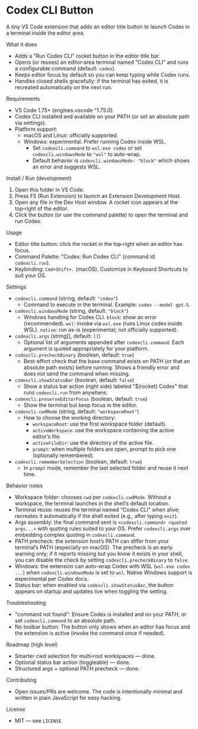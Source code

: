 Codex CLI Button
================

A tiny VS Code extension that adds an editor title button to launch Codex in a terminal inside the editor area.

What it does
- Adds a "Run Codex CLI" rocket button in the editor title bar.
- Opens (or reuses) an editor‑area terminal named "Codex CLI" and runs a configurable command (default: `codex`).
- Keeps editor focus by default so you can keep typing while Codex runs.
- Handles closed shells gracefully: if the terminal has exited, it is recreated automatically on the next run.

Requirements
- VS Code 1.75+ (engines.vscode ^1.75.0).
- Codex CLI installed and available on your PATH (or set an absolute path via settings).
- Platform support:
  - macOS and Linux: officially supported.
  - Windows: experimental. Prefer running Codex inside WSL.
    - Set `codexcli.command` to `wsl.exe codex` or set `codexcli.windowsMode` to `"wsl"` to auto-wrap.
    - Default behavior is `codexcli.windowsMode: "block"` which shows an error and suggests WSL.

Install / Run (development)
1) Open this folder in VS Code.
2) Press F5 (Run Extension) to launch an Extension Development Host.
3) Open any file in the Dev Host window. A rocket icon appears at the top‑right of the editor.
4) Click the button (or use the command palette) to open the terminal and run Codex.

Usage
- Editor title button: click the rocket in the top‑right when an editor has focus.
- Command Palette: "Codex: Run Codex CLI" (command id: `codexcli.run`).
- Keybinding: `Cmd+Shift+.` (macOS). Customize in Keyboard Shortcuts to suit your OS.

Settings
- `codexcli.command` (string, default: `"codex"`)
  - Command to execute in the terminal. Example: `codex --model gpt-5`.
- `codexcli.windowsMode` (string, default: `"block"`)
  - Windows handling for Codex CLI. `block`: show an error (recommended). `wsl`: invoke via `wsl.exe` (runs Linux codex inside WSL). `native`: run as-is (experimental; not officially supported).
- `codexcli.args` (string[], default: `[]`)
  - Optional list of arguments appended after `codexcli.command`. Each argument is quoted appropriately for your platform.
- `codexcli.precheckBinary` (boolean, default: `true`)
  - Best-effort check that the base command exists on PATH (or that an absolute path exists) before running. Shows a friendly error and does not send the command when missing.
- `codexcli.showStatusBar` (boolean, default: `false`)
  - Show a status bar action (right side) labeled "$(rocket) Codex" that runs `codexcli.run` from anywhere.
- `codexcli.preserveEditorFocus` (boolean, default: `true`)
  - Show the terminal but keep focus in the editor.
- `codexcli.cwdMode` (string, default: `"workspaceRoot"`)
  - How to choose the working directory:
    - `workspaceRoot`: use the first workspace folder (default).
    - `activeWorkspace`: use the workspace containing the active editor’s file.
    - `activeFileDir`: use the directory of the active file.
    - `prompt`: when multiple folders are open, prompt to pick one (optionally remembered).
- `codexcli.rememberSelection` (boolean, default: `true`)
  - In `prompt` mode, remember the last selected folder and reuse it next time.

Behavior notes
- Workspace folder: chooses `cwd` per `codexcli.cwdMode`. Without a workspace, the terminal launches in the shell’s default location.
- Terminal reuse: reuses the terminal named "Codex CLI" when alive; recreates it automatically if the shell exited (e.g., after typing `exit`).
 - Args assembly: the final command sent is `<codexcli.command> <quoted args...>` with quoting rules suited to your OS. Prefer `codexcli.args` over embedding complex quoting in `codexcli.command`.
 - PATH precheck: the extension host’s PATH can differ from your terminal’s PATH (especially on macOS). The precheck is an early warning only; if it reports missing but you know it exists in your shell, you can disable the check by setting `codexcli.precheckBinary` to `false`.
 - Windows: the extension can auto-wrap Codex with WSL (`wsl.exe codex ...`) when `codexcli.windowsMode` is set to `wsl`. Native Windows support is experimental per Codex docs.
 - Status bar: when enabled via `codexcli.showStatusBar`, the button appears on startup and updates live when toggling the setting.

Troubleshooting
- "command not found": Ensure Codex is installed and on your PATH, or set `codexcli.command` to an absolute path.
- No toolbar button: The button only shows when an editor has focus and the extension is active (invoke the command once if needed).

Roadmap (high level)
- Smarter cwd selection for multi‑root workspaces — done.
- Optional status bar action (toggleable) — done.
- Structured args + optional PATH precheck — done.

Contributing
- Open issues/PRs are welcome. The code is intentionally minimal and written in plain JavaScript for easy hacking.

License
- MIT — see `LICENSE`.
